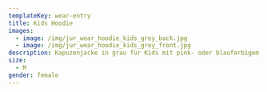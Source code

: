 ```yaml
---
templateKey: wear-entry
title: Kids Hoodie
images:
  - image: /img/jur_wear_hoodie_kids_grey_back.jpg
  - image: /img/jur_wear_hoodie_kids_grey_front.jpg
description: Kapuzenjacke in grau für Kids mit pink- oder blaufarbigem Aufrdruck
size:
  - M
gender: female
---
```


